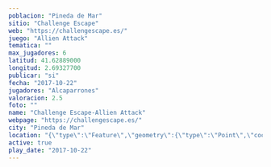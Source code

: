 ```yaml
---
poblacion: "Pineda de Mar"
sitio: "Challenge Escape"
web: "https://challengescape.es/"
juego: "Allien Attack"
tematica: ""
max_jugadores: 6
latitud: 41.62889000
longitud: 2.69327700
publicar: "si"
fecha: "2017-10-22"
jugadores: "Alcaparrones"
valoracion: 2.5
foto: ""
name: "Challenge Escape-Allien Attack"
webpage: "https://challengescape.es/"
city: "Pineda de Mar"
location: "{\"type\":\"Feature\",\"geometry\":{\"type\":\"Point\",\"coordinates\":[\"41,62889000\",\"2,69327700\"]}}"
active: true
play_date: "2017-10-22"
---
```

